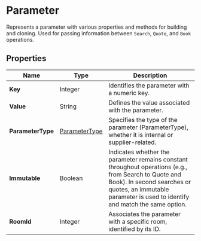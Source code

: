 # Parameter

Represents a parameter with various properties and methods for building and cloning.
Used for passing information between `Search`, `Quote`, and `Book` operations.

## Properties

| Name | Type | Description |
|------|------|-------------|
| **Key** | Integer | Identifies the parameter with a numeric key. |
| **Value** | String | Defines the value associated with the parameter. |
| **ParameterType** | [ParameterType](/docs/apis/for-sellers/connectors-pull-developers-api/API_Reference/parametertype) | Specifies the type of the parameter (ParameterType), whether it is internal or supplier-related. |
| **Immutable** | Boolean | Indicates whether the parameter remains constant throughout operations (e.g., from Search to Quote and Book). In second searches or quotes, an immutable parameter is used to identify and match the same option. |
| **RoomId** | Integer | Associates the parameter with a specific room, identified by its ID. |
